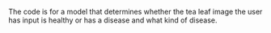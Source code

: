 The code is for a model that determines whether the tea leaf image the user has input is healthy or has a disease and what kind of disease.
